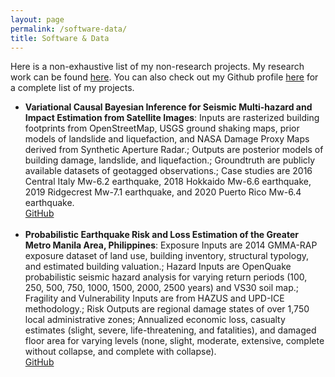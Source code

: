 ```yaml
---
layout: page
permalink: /software-data/
title: Software & Data
---
```


Here is a non-exhaustive list of my non-research projects. My research work can be found <a href="/research">here</a>. You can also check out my Github profile <a href="">here</a> for a complete list of my projects.

<ul>
	<li>
		<b>Variational Causal Bayesian Inference for Seismic Multi-hazard and Impact Estimation from Satellite Images</b>: Inputs are rasterized building footprints from OpenStreetMap, USGS ground shaking maps, prior models of landslide and liquefaction, and NASA Damage Proxy Maps derived from Synthetic Aperture Radar.; Outputs are posterior models of building damage, landslide, and liquefaction.; Groundtruth are publicly available datasets of geotagged observations.; Case studies are 2016 Central Italy Mw-6.2 earthquake, 2018 Hokkaido Mw-6.6 earthquake, 2019 Ridgecrest Mw-7.1 earthquake, and 2020 Puerto Rico Mw-6.4 earthquake.<br>
		<a href="https://github.com/SusuXu/VBCI"><div class="color-button">GitHub</div></a>
	</li><br>
	<li>
		<b>Probabilistic Earthquake Risk and Loss Estimation of the Greater Metro Manila Area, Philippines</b>: Exposure Inputs are 2014 GMMA-RAP exposure dataset of land use, building inventory, structural typology, and estimated building valuation.; Hazard Inputs are OpenQuake probabilistic seismic hazard analysis for varying return periods (100, 250, 500, 750, 1000, 1500, 2000, 2500 years) and VS30 soil map.; Fragility and Vulnerability Inputs are from HAZUS and UPD-ICE methodology.; Risk Outputs are regional damage states of over 1,750 local administrative zones; Annualized economic loss, casualty estimates (slight, severe, life-threatening, and fatalities), and damaged floor area for varying levels (none, slight, moderate, extensive, complete without collapse, and complete with collapse).<br>
		<a href="https://github.com/jtdimasaka/earthquake_risk_gmma_philippines_2022"><div class="color-button">GitHub</div></a>
	</li><br>

</ul>